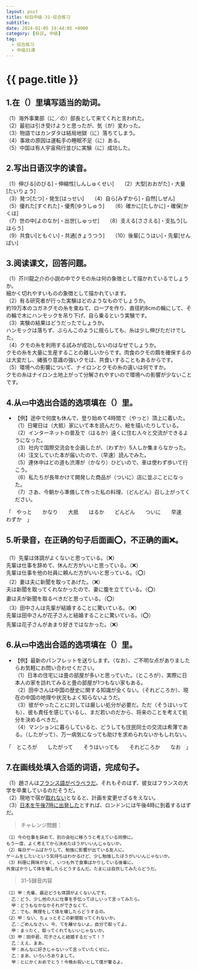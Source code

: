 ```yaml
---
layout: post
title: 标日中级-31-综合练习
subtitle: 
date: 2024-01-05 19:44:05 +0900
category: [标日, 中级]
tag: 
  - 综合练习
  - 中级31课
---
```


# {{ page.title }}

## 1.在（）里填写适当的助词。

（1）海外事業部（に／の）部長として来てくれと言われた。  
（2）最初は引き受けようと思ったが、気（が）変わった。  
（3）物語ではカンダタは結局地獄（に）落ちてしまう。  
（4）事故の原因は運転手の睡眠不足（に）ある。  
（5）中国は有人宇宙飛行並びに実験（に）成功した。  

## 2.写出日语汉字的读音。

（1）伸びる[のびる]・伸縮性[しんしゅくせい]　　（2）大型[おおがた]・大量[たいりょう]  
（3）発つ[たつ]・発生[はっせい]　　（4）自ら[みずから]・自然[しぜん]  
（5）優れた[すぐれた]・優秀[ゆうしゅう]　　（6）確かに[たしかに]・確保[かくほ]  
（7）世の中[よのなか]・出世[しゅっせ]　　（8）支える[ささえる]・支払う[しはらう]  
（9）共食い[ともぐい]・共通[きょうつう]　　（10）後輩[こうはい]・先輩[せんぱい]  

## 3.阅读课文，回答问题。

（1）芥川龍之介の小説の中でクモの糸は何の象徴として描かれているでしょうか。  
細かく切れやすいものの象徴として描かれています。  
（2）有る研究者が行った実験はどのようなものでしょうか。  
約19万本のコガネグモの糸を束ねて、ロープを作り、直径約8cmの輪にして、その輪で木にハンモックを吊り下げ、自ら乗るという実験です。  
（3）実験の結果はどうだったでしょうか。  
ハンモックは落ちず、ぶらんこのように揺らしても、糸は少し伸びただけでした。  
（4）クモの糸を利用する試みが成功しないのはなぜでしょうか。  
クモの糸を大量に生産することの難しいからです。肉食のクモの餌を確保するのは大変だし、縄張り意識の強いクモは、共食いすることもあるからです。  
（5）環境への影響について、ナイロンとクモの糸の違いは何ですか。  
クモの糸はナイロン土地上がって分解されやすいので環境への影響が少ないことです。

## 4.从▭中选出合适的选项填在（）里。

- 【例】途中で何度も休んで、登り始めて4時間で（やっと）頂上に着いた。  
（1）日曜日は（大抵）家にいて本を読んだり、絵を描いたりしている。  
（2）インターネットの普及で（はるか）遠くに住む人々と交流ができるようになった。  
（3）社内で国際交流会を企画したが、（わずか）5人しか集まらなかった。  
（4）注文していた本が届いたので、（早速）読んでみた。  
（5）連休中はどの道も渋滞が（かなり）ひどいので、車は使わず歩いて行こう。  
（6）私たちが長年かけて開発した商品が（ついに）店に並ぶことになった。  
（7）さあ、今朝から準備して作った私の料理、（どんどん）召し上がってください。  

「　やっと　　かなり　　大抵　　はるか　　どんどん　　ついに　　早速　　わずか　」

## 5.听录音，在正确的句子后面画⭕️，不正确的画❌。

（1）先輩は体調がよくないと思っている。（❌）  
先輩は仕事を辞めて、休んだ方がいいと思っている。（❌）  
先輩は仕事を他の社員に頼んだ方がいいと思っている。（⭕️）  
（2）妻は夫に新聞を取ってあげた。（❌）  
夫は新聞を取ってくれなかったので、妻に腹を立てている。（⭕️）  
妻は夫が新聞を取るべきだと思っている。（⭕️）  
（3）田中さんは先輩が結婚することに驚いている。（❌）  
先輩は田中さんが花子さんと結婚することに驚いている。（⭕️）  
先輩は花子さんがあまり好きではなかった。（❌）

## 6.从▭中选出合适的选项填在（）里。

- 【例】最新のパンフレットを送りします。（なお）、ご不明な点がありましたらお気軽にお問い合わせください。  
（1）日本の住宅には畳の部屋が多いと思っていた。（ところが）、実際に日本人の家を訪れてみると畳の部屋が1つもない家もある。  
（2）田中さんは中国の歴史に関する知識が全くない。（それどころか）、現在の中国の地理や状況もよく知らないようだ。  
（3）彼がやったことに対しては厳しい処分が必要だ。ただ（そうはいっても）、彼も責任を感じているし、まだ若いのだから、将来のことを考えて処分を決めるべきだ。  
（4）マンションに暮らしていると、どうしても住民同士の交流は希薄である。（したがって）、万一病気になっても助けを求められないかもしれない。

「　ところが　　したがって　　そうはいっても　　それどころか　　なお　」

## 7.在画线处填入合适的词语，完成句子。

（1）趙さんは<u>フランス語がペラペラだ</u>。それもそのはず、彼女はフランスの大学を卒業しているのだそうだ。  
（2）現地で宿が<u>取れない</u>となると、計画を変更せざるをえない。  
（3）<u>日本を午後7時に出発した</u>とすれば、ロンドンには午後4時に到着するはずだ。

> チャレンジ問題：
```
（1）今の仕事を辞めて、別の会社に移ろうと考えている同僚に。
もう一度、よく考えてから決めたほうがいいんじゃないか。
（2）毎日ゲームばかりして、勉強に影響が出ている友人に。
ゲームをしたいという気持ちはわかるけど、少し勉強したほうがいいんじゃないか。
（3）料理に興味がなく、いつも外で食事ばかりしている後輩に。
外食ばかりして体を壊したらどうするんだ。たまには自炊してみたらどうだ。
```

> 31-5録音内容
```
（1）甲：先輩、最近どうも体調がよくないんです。
  乙：どう、少し他の人に仕事を手伝ってほしいって言ってみたら。
  甲：どうもなかなかそれができなくて。
  乙：でも、無理をして体を壊したらどうするの。
（2）甲：ない、ちょっとそこの新聞取ってくれないか。
  乙：ごめんなさい。今、てを離せないよ。自分で取ってよ。
  甲：まったく、取ってくれてもいいじゃないか。
（3）甲：田中君、花子さんと結婚するだって！？
  乙：ええ、まあ。
  甲：あんなに好きじゃないって言っていたくせに。
  乙：まあ、いろいろありまして。
  甲：とにかくおめでとう！今晩お祝いとして僕が奢るよ。
```